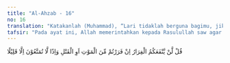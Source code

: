 ```yaml
---
title: "Al-Ahzab - 16"
no: 16
translation: "Katakanlah (Muhammad), “Lari tidaklah berguna bagimu, jika kamu melarikan diri dari kematian atau pembunuhan, dan jika demikian (kamu terhindar dari kematian) kamu hanya akan mengecap kesenangan sebentar saja.”"
tafsir: "Pada ayat ini, Allah memerintahkan kepada Rasulullah saw agar menyampaikan kepada orang-orang yang menghindarkan diri dan lari dari medan pertempuran itu, bahwa tindakan mereka tidak akan ada manfaatnya sedikit pun. Mereka tidak akan dapat menghindarkan ajal yang telah ditetapkan Allah, tidak dapat mengelakkan pembunuhan yang ditetapkan Allah terhadap seseorang, yang akan dilakukan oleh musuh-musuhnya. Segala sesuatu itu telah ditetapkan Allah, tidak seorang pun yang dapat mengubahnya.\n\nSeandainya seseorang dapat lari dari pertempuran dan hal itu memberi manfaat kepadanya, serta dapat menghindarkan kematian dirinya, maka yang demikian itu hanyalah bersifat sementara. Hidup di dunia ini adalah hidup yang fana, walaupun dirasakan lama, pada hakikatnya adalah singkat sekali jika dibandingkan dengan kehidupan akhirat yang abadi."
---
```


قُلْ لَّنْ يَّنْفَعَكُمُ الْفِرَارُ اِنْ فَرَرْتُمْ مِّنَ الْمَوْتِ اَوِ الْقَتْلِ وَاِذًا لَّا تُمَتَّعُوْنَ اِلَّا قَلِيْلًا 
